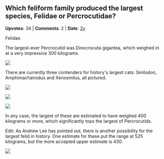 ## Which feliform family produced the largest species, Felidae or Percrocutidae?
    
**Upvotes**: 34 | **Comments**: 2 | **Date**: [2y](https://www.quora.com/Which-feliform-family-produced-the-largest-species-Felidae-or-Percrocutidae/answer/Gary-Meaney)

Felidae.

The largest-ever Percrocutid was Dinocrocuta gigantea, which weighed in at a very impressive 300 kilograms.

![](https://qph.fs.quoracdn.net/main-qimg-a0d844b88179b19a3fdf99375acd3461-lq)

There are currently three contenders for history's largest cats: Smilodon, Amphimachairodus and Xenosmilus, all pictured.

![](https://qph.fs.quoracdn.net/main-qimg-dbd41e17a6f3659916e9d1ce3fed65cf-lq)

![](https://qph.fs.quoracdn.net/main-qimg-e8d3455d661ef601db76d4e4f59f8ace-lq)

![](https://qph.fs.quoracdn.net/main-qimg-3b1b523557d66c18c065f7ece03676a5-lq)

In any case, the largest of these are estimated to have weighed 400 kilograms or more, which significantly tops the largest of Percrocutids.

Edit: As Andrew Lee has pointed out, there is another possibility for the largest felid in history. One estimate for these put the range at 525 kilograms, but the more accepted upper estimate is 430.

![](https://qph.fs.quoracdn.net/main-qimg-a5c75d611a75f11578fc55f457890a4e-lq)

